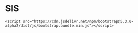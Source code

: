 # SIS
<!doctype html>
<html lang="en">
<head>
  <meta charset="UTF-8">
  <meta name="viewport" content="width=device-width, initial-scale=1.0">
  <title>Welcome to School</title>
  <link rel="styles" href="https://cdn.jsdelivr.net/npm/bootstrap@5.3.0-alpha2/dist/css/bootstrap.min.css">
  <link rel="stylesheet" href="css/style.css">
</head>
<body>
  <style>
	background-image: url("2heads.png");
	background-image: no-repeat;
	background-attachment: fixed;
	background-size: cover;
}
</style>
  <div class="black-fill">
  </div>

    <script src="https://cdn.jsdelivr.net/npm/bootstrap@5.3.0-alpha2/dist/js/bootstrap.bundle.min.js"></script>

</body>
</html>
 
